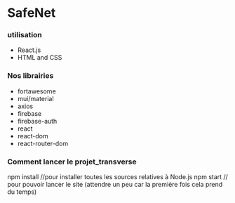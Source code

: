# SafeNet

### utilisation

* React.js
* HTML and CSS

### Nos librairies

* fortawesome
* mui/material
* axios
* firebase
* firebase-auth
* react
* react-dom
* react-router-dom


### Comment lancer le projet_transverse

npm install //pour installer toutes les sources relatives à Node.js
npm start // pour pouvoir lancer le site (attendre un peu car la première fois cela prend du temps)